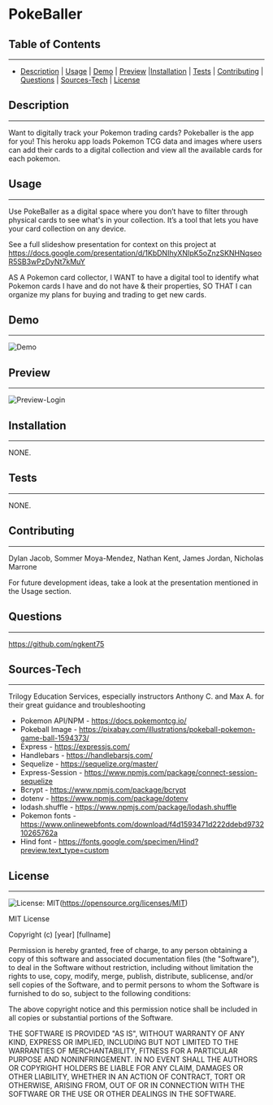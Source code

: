 # PokeBaller

## Table of Contents
---
* [Description](#description) | [Usage](#usage) | [Demo](#demo) | [Preview](#preview) |[Installation](#installation) | [Tests](#tests) | [Contributing](#contributing) | [Questions](#questions) | [Sources-Tech](#sources-tech) | [License](#license)

## Description
---
Want to digitally track your Pokemon trading cards? Pokeballer is the app for you! This heroku app loads Pokemon TCG data and images where users can add their cards to a digital collection and view all the available cards for each pokemon.

## Usage
---
Use PokeBaller as a digital space where you don’t have to filter through physical cards to see what's in your collection. It’s a tool that lets you have your card collection on any device.

See a full slideshow presentation for context on this project at https://docs.google.com/presentation/d/1KbDNIhyXNIpK5oZnzSKNHNqseoR5SB3wPzDyNt7kMuY

AS A Pokemon card collector,
I WANT to have a digital tool to identify what Pokemon cards I have and do not have & their properties, 
SO THAT I can organize my plans for buying and trading to get new cards.

## Demo
---
![Demo](https://github.com/ngkent75/PokeBaller/blob/main/public/images/PokeBaller%20Demo.gif?raw=true)

## Preview
---
![Preview-Login](https://github.com/ngkent75/PokeBaller/blob/main/public/images/pokeballerlogin.png?raw=true)

## Installation
---
NONE.

## Tests
---
NONE.

## Contributing
---
Dylan Jacob, Sommer Moya-Mendez, Nathan Kent, James Jordan, Nicholas Marrone

For future development ideas, take a look at the presentation mentioned in the Usage section. 

## Questions
---
https://github.com/ngkent75

  ## Sources-Tech
---
Trilogy Education Services, especially instructors Anthony C. and Max A. for their great guidance and troubleshooting

* Pokemon API/NPM - https://docs.pokemontcg.io/
* Pokeball Image - https://pixabay.com/illustrations/pokeball-pokemon-game-ball-1594373/
* Express - https://expressjs.com/
* Handlebars - https://handlebarsjs.com/
* Sequelize - https://sequelize.org/master/
* Express-Session - https://www.npmjs.com/package/connect-session-sequelize
* Bcrypt - https://www.npmjs.com/package/bcrypt	
* dotenv - https://www.npmjs.com/package/dotenv	
* lodash.shuffle - https://www.npmjs.com/package/lodash.shuffle	
* Pokemon fonts - https://www.onlinewebfonts.com/download/f4d1593471d222ddebd973210265762a	
* Hind font - https://fonts.google.com/specimen/Hind?preview.text_type=custom	

## License
---
![License: MIT](https://img.shields.io/badge/License-MIT-yellow.svg)(https://opensource.org/licenses/MIT)

MIT License

Copyright (c) [year] [fullname]

Permission is hereby granted, free of charge, to any person obtaining a copy
of this software and associated documentation files (the "Software"), to deal
in the Software without restriction, including without limitation the rights
to use, copy, modify, merge, publish, distribute, sublicense, and/or sell
copies of the Software, and to permit persons to whom the Software is
furnished to do so, subject to the following conditions:

The above copyright notice and this permission notice shall be included in all
copies or substantial portions of the Software.

THE SOFTWARE IS PROVIDED "AS IS", WITHOUT WARRANTY OF ANY KIND, EXPRESS OR
IMPLIED, INCLUDING BUT NOT LIMITED TO THE WARRANTIES OF MERCHANTABILITY,
FITNESS FOR A PARTICULAR PURPOSE AND NONINFRINGEMENT. IN NO EVENT SHALL THE
AUTHORS OR COPYRIGHT HOLDERS BE LIABLE FOR ANY CLAIM, DAMAGES OR OTHER
LIABILITY, WHETHER IN AN ACTION OF CONTRACT, TORT OR OTHERWISE, ARISING FROM,
OUT OF OR IN CONNECTION WITH THE SOFTWARE OR THE USE OR OTHER DEALINGS IN THE
SOFTWARE.

